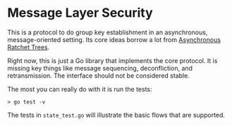 Message Layer Security
======================

This is a protocol to do group key establishment in an asynchronous,
message-oriented setting.  Its core ideas borrow a lot from
[Asynchronous Ratchet Trees](https://eprint.iacr.org/2017/666.pdf).

Right now, this is just a Go library that implements the core
protocol.  It is missing key things like message sequencing,
deconfliction, and retransmission.  The interface should not be
considered stable.

The most you can really do with it is run the tests:

```
> go test -v
```

The tests in `state_test.go` will illustrate the basic flows that
are supported.
